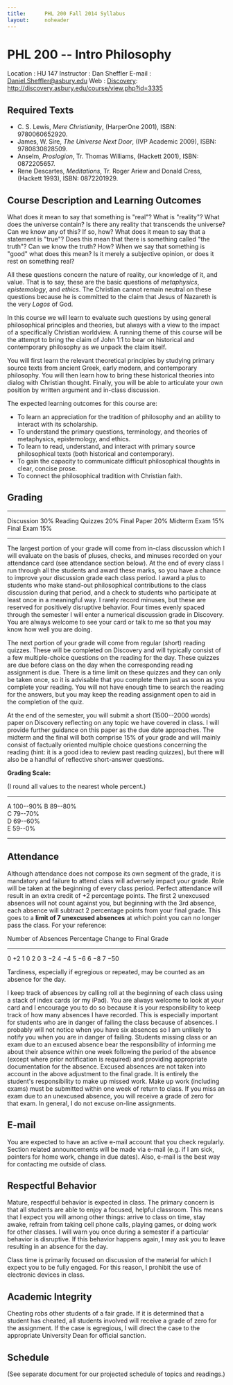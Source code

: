 ```yaml
---
title:      PHL 200 Fall 2014 Syllabus
layout:     noheader
---
```


# PHL 200 -- Intro Philosophy #

Location
:    HU 147
Instructor
:    Dan Sheffler
E-mail
:    Daniel.Sheffler@asbury.edu
Web
:   [Discovery][disc]: http://discovery.asbury.edu/course/view.php?id=3335

[disc]: http://discovery.asbury.edu/course/view.php?id=3335




## Required Texts ##

- C. S. Lewis, *Mere Christianity*, (HarperOne 2001), ISBN: 9780060652920.
- James, W. Sire, *The Universe Next Door*, (IVP Academic 2009), ISBN:
  9780830828509.
- Anselm, *Proslogion*, Tr. Thomas Williams, (Hackett 2001), ISBN:
  0872205657.
- Rene Descartes, *Meditations*, Tr. Roger Ariew and Donald Cress,
  (Hackett  1993), ISBN: 0872201929.


## Course Description and Learning Outcomes ##

What does it mean to say that something is "real"? What is "reality"? What does the universe contain? Is there any reality that transcends the universe? Can we know any of this? If so, how? What does it mean to say that a statement is "true"? Does this mean that there is something called "the truth"? Can we know the truth? How? When we say that something is "good" what does this mean? Is it merely a subjective opinion, or does it rest on something real?

All these questions concern the nature of reality, our knowledge of it, and value. That is to say, these are the basic questions of *metaphysics*, *epistemology*, and *ethics*. The Christian cannot remain neutral on these questions because he is committed to the claim that Jesus of Nazareth is the very *Logos* of God.

In this course we will learn to evaluate such questions by using general philosophical principles and theories, but always with a view to the impact of a specifically Christian worldview. A running theme of this course will be the attempt to bring the claim of John 1:1 to bear on historical and contemporary philosophy as we unpack the claim itself.

You will first learn the relevant theoretical principles by studying primary source texts from ancient Greek, early modern, and contemporary philosophy. You will then learn how to bring these historical theories into dialog with Christian thought. Finally, you will be able to articulate your own position by written argument and in-class discussion.

The expected learning outcomes for this course are:

- To learn an appreciation for the tradition of philosophy and an
  ability to interact with its scholarship.
- To understand the primary questions, terminology, and theories of
  metaphysics, epistemology, and ethics.
- To learn to read, understand, and interact with primary source
  philosophical texts (both historical and contemporary).
- To gain the capacity to communicate difficult philosophical thoughts
  in clear, concise prose.
- To connect the philosophical tradition with Christian faith.


## Grading ##

----------------- ----
Discussion        30% 
Reading Quizzes   20% 
Final Paper       20% 
Midterm Exam      15% 
Final Exam        15% 
----------------- ----


The largest portion of your grade will come from in-class discussion which I will evaluate on the basis of pluses, checks, and minuses recorded on your attendance card (see attendance section below). At the end of every class I run through all the students and award these marks, so you have a chance to improve your discussion grade each class period. I award a plus to students who make stand-out philosophical contributions to the class discussion during that period, and a check to students who participate at least once in a meaningful way. I rarely record minuses, but these are reserved for positively disruptive behavior. Four times evenly spaced through the semester I will enter a numerical discussion grade in Discovery. You are always welcome to see your card or talk to me so that you may know how well you are doing.

The next portion of your grade will come from regular (short) reading quizzes. These will be completed on Discovery and will typically consist of a few multiple-choice questions on the reading for the day. These quizzes are due before class on the day when the corresponding reading assignment is due. There is a time limit on these quizzes and they can only be taken once, so it is advisable that you complete them just as soon as you complete your reading. You will not have enough time to search the reading for the answers, but you may keep the reading assignment open to aid in the completion of the quiz.

At the end of the semester, you will submit a short (1500--2000 words) paper on Discovery reflecting on any topic we have covered in class. I will provide further guidance on this paper as the due date approaches. The midterm and the final will both comprise 15% of your grade and will mainly consist of factually oriented multiple choice questions concerning the reading (hint: it is a good idea to review past reading quizzes), but there will also be a handful of reflective short-answer questions.

**Grading Scale:**

(I round all values to the nearest whole percent.)

--- ------------------
A   100--90% 
B   89--80%  
C   79--70%  
D   69--60%  
E   59--0%   
--- ------------------


## Attendance ##

Although attendance does not compose its own segment of the grade, it is mandatory and failure to attend class will adversely impact your grade. Role will be taken at the beginning of every class period. Perfect attendance will result in an extra credit of +2 percentage points. The first 2 unexcused absences will not count against you, but beginning with the 3rd absence, each absence will subtract 2 percentage points from your final grade. This goes to a **limit of 7 unexcused absences** at which point you can no longer pass the class. For your reference:

Number of Absences  Percentage Change to Final Grade 
------------------- ---------------------------------
0                   $+2$
1                   0
2                   0
3                   $-2$
4                   $-4$
5                   $-6$
6                   $-8$
7                   $-50$


Tardiness, especially if egregious or repeated, may be counted as an absence for the day.

I keep track of absences by calling roll at the beginning of each class using a stack of index cards (or my iPad). You are always welcome to look at your card and I encourage you to do so because it is your responsibility to keep track of how many absences I have recorded. This is especially important for students who are in danger of failing the class because of absences. I probably will not notice when you have six absences so I am unlikely to notify you when you are in danger of failing. Students missing class or an exam due to an excused absence bear the responsibility of informing me about their absence within one week following the period of the absence (except where prior notification is required) and providing appropriate documentation for the absence. Excused absences are not taken into account in the above adjustment to the final grade. It is entirely the student's responsibility to make up missed work. Make up work (including exams) must be submitted within one week of return to class. If you miss an exam due to an unexcused absence, you will receive a grade of zero for that exam. In general, I do not excuse on-line assignments.


## E-mail ##

You are expected to have an active e-mail account that you check regularly. Section related announcements will be made via e-mail (e.g. if I am sick, pointers for home work, change in due dates). Also, e-mail is the best way for contacting me outside of class.


## Respectful Behavior ##

Mature, respectful behavior is expected in class. The primary concern is that all students are able to enjoy a focused, helpful classroom. This means that I expect you will among other things: arrive to class on time, stay awake, refrain from taking cell phone calls, playing games, or doing work for other classes. I will warn you once during a semester if a particular behavior is disruptive. If this behavior happens again, I may ask you to leave resulting in an absence for the day.

Class time is primarily focused on discussion of the material for which I expect you to be fully engaged. For this reason, I prohibit the use of electronic devices in class.


## Academic Integrity ##

Cheating robs other students of a fair grade. If it is determined that a student has cheated, all students involved will receive a grade of zero for the assignment. If the case is egregious, I will direct the case to the appropriate University Dean for official sanction.


## Schedule ##

(See separate document for our projected schedule of topics and readings.)


